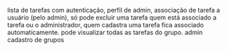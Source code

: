 lista de tarefas com autenticação, perfil de admin, associação de tarefa a usuário (pelo admin), só pode excluir uma tarefa quem está associado a tarefa ou o administrador, quem cadastra uma tarefa fica associado automaticamente.
pode visualizar todas as tarefas do grupo.
admin cadastro de grupos 